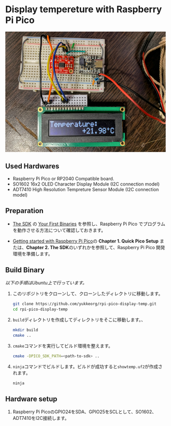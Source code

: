 # Display tempereture with Raspberry Pi Pico

![setup](resources/showtemp.jpg)

## Used Hardwares

* Raspberry Pi Pico or RP2040 Compatible board.
* SO1602 16x2 OLED Character Display Module (I2C connection model)
* ADT7410 High Resolution Tempreture Sensor Module (I2C connection model)

## Preparation

* [The SDK](https://www.raspberrypi.com/documentation/microcontrollers/c_sdk.html) の [Your First Binaries](https://www.raspberrypi.com/documentation/microcontrollers/c_sdk.html#your-first-binaries) を参照し、Raspberry Pi Pico でプログラムを動作させる方法について確認しておきます。

* [Getting started with Raspberry Pi Pico](https://datasheets.raspberrypi.com/pico/getting-started-with-pico.pdf)の
   **Chapter 1. Quick Pico Setup** または、**Chapter 2. The SDK**のいずれかを参照して、Raspberry Pi Pico 開発環境を準備します。

## Build Binary

_以下の手順はUbuntu上で行っています。_

1. このリポジトリをクローンして、クローンしたディレクトリに移動します。

   ``` sh
   git clone https://github.com/yukkeorg/rpi-pico-display-temp.git
   cd rpi-pico-display-temp
   ```

2. `build`ディレクトリを作成してディレクトリをそこに移動します。、

   ``` sh
   mkdir build
   cmake ..
   ```

3. `cmake`コマンドを実行してビルド環境を整えます。

   ``` sh
   cmake -DPICO_SDK_PATH=<path-to-sdk> ..
   ```

4. `ninja`コマンドでビルドします。ビルドが成功すると`showtemp.uf2`が作成されます。

   ``` sh
   ninja
   ```

## Hardware setup

1. Raspberry Pi PicoのGPIO24をSDA、GPIO25をSCLとして、SO1602、ADT7410をI2C接続します。
